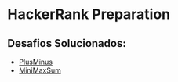 # HackerRank Preparation
## Desafios Solucionados:
* [PlusMinus](https://github.com/brunosouza2/hacker-rank-preparation/blob/main/src/plus_minus/Result.java)
* [MiniMaxSum](https://github.com/brunosouza2/hacker-rank-preparation/blob/main/src/mini_max_sum/Result.java)
